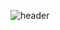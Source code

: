 ![header](https://capsule-render.vercel.app/api?type=rounded&color=0:fc4a1a,100:f7b733&height=80&section=header&text=Hi%20Everyone!&fontSize=50&animation=fadeIn)
